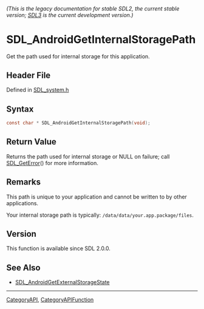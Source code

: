 ###### (This is the legacy documentation for stable SDL2, the current stable version; [SDL3](https://wiki.libsdl.org/SDL3/) is the current development version.)
# SDL_AndroidGetInternalStoragePath

Get the path used for internal storage for this application.

## Header File

Defined in [SDL_system.h](https://github.com/libsdl-org/SDL/blob/SDL2/include/SDL_system.h)

## Syntax

```c
const char * SDL_AndroidGetInternalStoragePath(void);

```

## Return Value

Returns the path used for internal storage or NULL on failure; call
[SDL_GetError](SDL_GetError)() for more information.

## Remarks

This path is unique to your application and cannot be written to by other
applications.

Your internal storage path is typically:
`/data/data/your.app.package/files`.

## Version

This function is available since SDL 2.0.0.

## See Also

* [SDL_AndroidGetExternalStorageState](SDL_AndroidGetExternalStorageState)

----
[CategoryAPI](CategoryAPI), [CategoryAPIFunction](CategoryAPIFunction)

